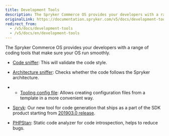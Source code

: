 ```yaml
---
title: Development Tools
description: The Spryker Commerce OS provides your developers with a range of coding tools that make sure your OS run smoothly
originalLink: https://documentation.spryker.com/v5/docs/development-tools
redirect_from:
  - /v5/docs/development-tools
  - /v5/docs/en/development-tools
---
```


The Spryker Commerce OS provides your developers with a range of coding tools that make sure your OS run smoothly.

- [Code sniffer](https://documentation.spryker.com/v5/docs/en/code-sniffer): This will validate the code style.

- [Architecture sniffer](/docs/scos/dev/features/202005.0/sdk/development-tools/architecture-sniffer.html): Checks whether the code follows the Spryker architecture.

- - [Tooling config file](/docs/scos/dev/features/202005.0/sdk/development-tools/tooling-config-file.html): Allows creating configuration files from a template in a more convenient way.

- [Spryk](https://documentation.spryker.com/v5/docs/en/spryk): Our new tool for code generation that ships as a part of the SDK product starting from [201903.0 release](https://documentation.spryker.com/docs/en/release-notes-201903-0).

- [PHPStan](https://documentation.spryker.com/v5/docs/en/phpstan): Static code analyzer for code introspection, helps to reduce bugs.
